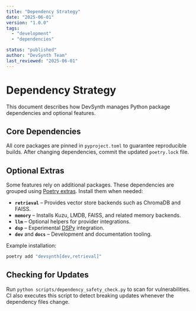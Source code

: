 ```yaml
---
title: "Dependency Strategy"
date: "2025-06-01"
version: "1.0.0"
tags:
  - "development"
  - "dependencies"

status: "published"
author: "DevSynth Team"
last_reviewed: "2025-06-01"
---
```


# Dependency Strategy

This document describes how DevSynth manages Python package dependencies and optional features.

## Core Dependencies

All core packages are pinned in `pyproject.toml` to guarantee reproducible builds. After changing dependencies, commit the updated `poetry.lock` file.

## Optional Extras

Some features rely on additional packages. These dependencies are grouped using [Poetry extras](https://python-poetry.org/docs/pyproject/#extras). Install them when needed:

- **`retrieval`** – Provides vector store backends such as ChromaDB and FAISS.
- **`memory`** – Installs Kuzu, LMDB, FAISS, and related memory backends.
- **`llm`** – Optional helpers for provider integrations.
- **`dsp`** – Experimental [DSPy](https://github.com/stanford-oval/dspy) integration.
- **`dev`** and **`docs`** – Development and documentation tooling.


Example installation:

```bash
poetry add "devsynth[dev,retrieval]"
```

## Checking for Updates

Run `python scripts/dependency_safety_check.py` to scan for vulnerabilities. CI also executes this script to detect breaking updates whenever the dependency files change.

